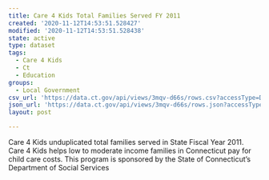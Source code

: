 ```yaml
---
title: Care 4 Kids Total Families Served FY 2011
created: '2020-11-12T14:53:51.528427'
modified: '2020-11-12T14:53:51.528438'
state: active
type: dataset
tags:
  - Care 4 Kids
  - Ct
  - Education
groups:
  - Local Government
csv_url: 'https://data.ct.gov/api/views/3mqv-d66s/rows.csv?accessType=DOWNLOAD'
json_url: 'https://data.ct.gov/api/views/3mqv-d66s/rows.json?accessType=DOWNLOAD'
layout: post

---
```

Care 4 Kids unduplicated total families served in State Fiscal Year 2011. Care 4 Kids helps low to moderate income families in Connecticut pay for child care costs. This program is sponsored by the State of Connecticut’s Department of Social Services
